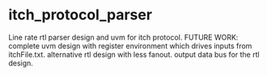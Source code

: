# itch_protocol_parser
Line rate rtl parser design and uvm for itch protocol.
FUTURE WORK:
complete uvm design with register environment which drives inputs from itchFile.txt.
alternative rtl design with less fanout.
output data bus for the rtl design.

